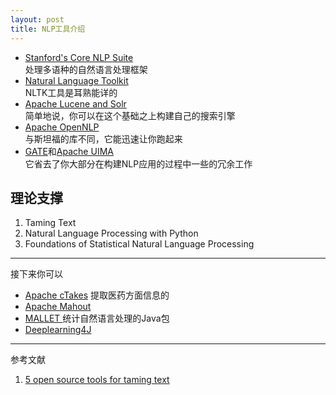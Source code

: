 ```yaml
---
layout: post
title: NLP工具介绍
---
```

- [Stanford's Core NLP Suite](https://stanfordnlp.github.io/CoreNLP/)  
  处理多语种的自然语言处理框架
- [Natural Language Toolkit](http://www.nltk.org/)   
  NLTK工具是耳熟能详的
- [Apache Lucene and Solr](http://lucene.apache.org/)  
  简单地说，你可以在这个基础之上构建自己的搜索引擎
- [Apache OpenNLP](http://opennlp.apache.org/)  
  与斯坦福的库不同，它能迅速让你跑起来
- [GATE](https://gate.ac.uk/)和[Apache UIMA](https://uima.apache.org/)  
  它省去了你大部分在构建NLP应用的过程中一些的冗余工作
  
 ## 理论支撑  
 1. Taming Text
 2. Natural Language Processing with Python 
 3. Foundations of Statistical Natural Language Processing 
 
 --- 
 接下来你可以  
 - [Apache cTakes](http://ctakes.apache.org/) 提取医药方面信息的
 - [Apache Mahout](http://mahout.apache.org/) 
 - [MALLET ](http://mallet.cs.umass.edu/)  统计自然语言处理的Java包
 - [Deeplearning4J](https://deeplearning4j.org/) 
 
 
 ---
 参考文献
 1. [5 open source tools for taming text](https://opensource.com/business/15/7/five-open-source-nlp-tools)
 
